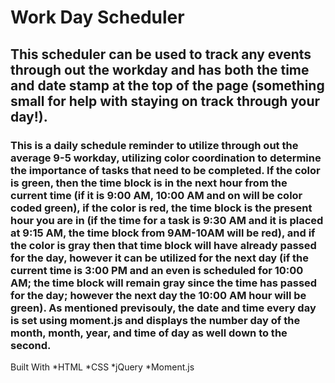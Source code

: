 # Work Day Scheduler 
## This scheduler can be used to track any events through out the workday and has both the time and date stamp at the top of the page (something small for help with staying on track through your day!).
### This is a daily schedule reminder to utilize through out the average 9-5 workday, utilizing color coordination to determine the importance of tasks that need to be completed. If the color is green, then the time block is in the next hour from the current time (if it is 9:00 AM, 10:00 AM and on will be color coded green), if the color is red, the time block is the present hour you are in (if the time for a task is 9:30 AM and it is placed at 9:15 AM, the time block from 9AM-10AM will be red), and if the color is gray then that time block will have already passed for the day, however it can be utilized for the next day (if the current time is 3:00 PM and an even is scheduled for 10:00 AM; the time block will remain gray since the time has passed for the day; however the next day the 10:00 AM hour will be green). As mentioned previsouly, the date and time every day is set using moment.js and displays the number day of the month, month, year, and time of day as well down to the second.
Built With 
 *HTML
 *CSS
 *jQuery
 *Moment.js
